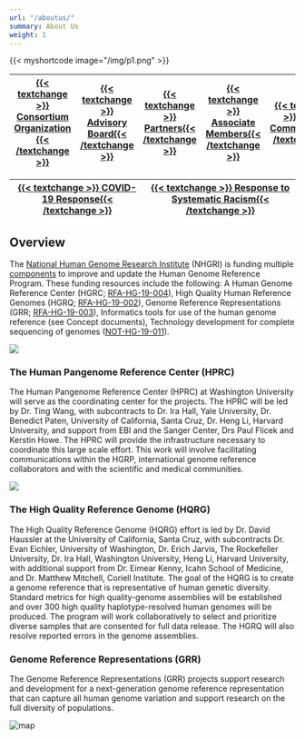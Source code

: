 ```yaml
---
url: "/aboutus/"
summary: About Us
weight: 1
---
```

{{< myshortcode image="/img/p1.png" >}}

| [{{< textchange >}} Consortium Organization {{< /textchange >}} ](/consortium/) | [{{< textchange >}} Advisory Board{{< /textchange >}}](/advisory/)  | [{{< textchange >}} Partners{{< /textchange >}}](/partners/) | [{{< textchange >}} Associate Members{{< /textchange >}}](/associatemembers/) | [{{< textchange >}} GA4GH Commitments{{< /textchange >}}](/commitments/)| 
| ---  |  ----  | ---  | ---  | --- | 

| [{{< textchange >}} COVID-19 Response{{< /textchange >}}](/covidresponse/) | [{{< textchange >}} Response to Systematic Racism{{< /textchange >}}](/rsr/) 
|---| ---|

## Overview

The [National Human Genome Research Institute](https://www.genome.gov/) (NHGRI) is funding multiple [components](https://www.genome.gov/Funded-Programs-Projects/Human-Genome-Reference-Program#overview) to improve and update the Human Genome Reference Program. These funding resources include the following: A Human Genome Reference Center (HGRC; [RFA-HG-19-004](https://grants.nih.gov/grants/guide/rfa-files/rfa-hg-19-004.html)), High Quality Human Reference Genomes (HGRQ; [RFA-HG-19-002](https://grants.nih.gov/grants/guide/rfa-files/rfa-hg-19-002.html)), Genome Reference Representations (GRR; [RFA-HG-19-003](https://grants.nih.gov/grants/guide/rfa-files/rfa-hg-19-003.html)), Informatics tools for use of the human genome reference (see Concept documents), Technology development for complete sequencing of genomes ([NOT-HG-19-011](https://grants.nih.gov/grants/guide/notice-files/NOT-HG-19-011.html)).

![](https://media.bizj.us/view/img/10428030/washington-university-2014-003*1200xx5472-3084-0-0.jpg)
### The Human Pangenome Reference Center (HPRC)
The Human Pangenome Reference Center (HPRC) at Washington University will serve as the coordinating center for the projects. The HPRC will be led by Dr. Ting Wang, with subcontracts to Dr. Ira Hall, Yale University, Dr. Benedict Paten, University of California, Santa Cruz, Dr. Heng Li, Harvard University, and support from EBI and the Sanger Center, Drs Paul Flicek and Kerstin Howe. The HPRC will provide the infrastructure necessary to coordinate this large scale effort. This work will involve facilitating communications within the HGRP, international genome reference collaborators and with the scientific and medical communities.

![](https://admission.ucla.edu/sites/default/files/slider-main-image/05-royce-2x.jpg)

### The High Quality Reference Genome (HQRG)
The High Quality Reference Genome (HQRG) effort is led by Dr. David Haussler at the University of California, Santa Cruz, with subcontracts Dr. Evan Eichler, University of Washington, Dr. Erich Jarvis, The Rockefeller University, Dr. Ira Hall, Washington University, Heng Li, Harvard University, with additional support from Dr. Eimear Kenny, Icahn School of Medicine, and Dr. Matthew Mitchell, Coriell Institute. The goal of the HQRG is to create a genome reference that is representative of human genetic diversity. Standard metrics for high quality-genome assemblies will be established and over 300 high quality haplotype-resolved human genomes will be produced. The program will work collaboratively to select and prioritize diverse samples that are consented for full data release. The HGRQ will also resolve reported errors in the genome assemblies.


### Genome Reference Representations (GRR)
The Genome Reference Representations (GRR) projects support research and development for a next-generation genome reference representation that can capture all human genome variation and support research on the full diversity of populations.

![map](/img/HPRCMap.png)